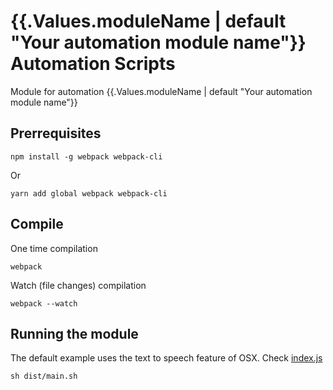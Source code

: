 # {{.Values.moduleName | default "Your automation module name"}} Automation Scripts

Module for automation {{.Values.moduleName | default "Your automation module name"}}

## Prerrequisites

```
npm install -g webpack webpack-cli
```

Or

```
yarn add global webpack webpack-cli
```

## Compile 

One time compilation

```
webpack
```

Watch (file changes) compilation

```
webpack --watch
```

## Running the module

The default example uses the text to speech feature of OSX. Check [index.js](src/index.js)

```
sh dist/main.sh
```
